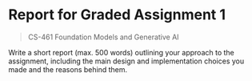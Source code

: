 # Report for Graded Assignment 1
> CS-461 Foundation Models and Generative AI

Write a short report (max. 500 words) outlining your approach to the assignment, including the main design and implementation choices you made and the reasons behind them.